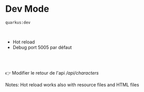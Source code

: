 <!-- .slide: class="with-code" -->
# Dev Mode

```shell
quarkus:dev
```

<br>

- Hot reload
- Debug port 5005 par défaut

<br>
<br>

👉 Modifier le retour de l'api */api/characters*

Notes:
Hot reload works also with resource files and HTML files
